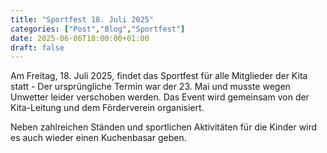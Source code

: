 ```yaml
---
title: "Sportfest 18. Juli 2025"
categories: ["Post","Blog","Sportfest"]
date: 2025-06-06T18:00:00+01:00
draft: false
---
```


Am Freitag, 18. Juli 2025, findet das Sportfest für alle Mitglieder der Kita statt - Der ursprüngliche Termin war der 23. Mai und musste wegen Unwetter leider verschoben werden.
Das Event wird gemeinsam von der Kita-Leitung und dem Förderverein organisiert.

Neben zahlreichen Ständen und sportlichen Aktivitäten für die Kinder wird es auch wieder einen Kuchenbasar geben.